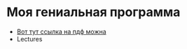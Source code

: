 # Моя гениальная программа 
* <a href='relativity/relativity_syllabus.pdf'>Вот тут ссылка на пдф можна</a>
* Lectures
